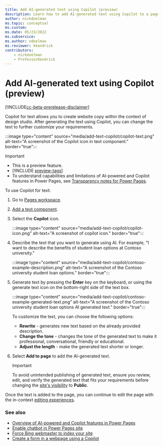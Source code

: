 ```yaml
---
title: Add AI-generated text using Copilot (preview)
description: Learn how to add AI-generated text using Copilot to a page in your Power Pages site.
author: nickdoelman
ms.topic: conceptual
ms.custom: 
ms.date: 05/23/2022
ms.subservice:
ms.author: ndoelman
ms.reviewer: kkendrick
contributors:
    - nickdoelman
    - ProfessorKendrick
---
```


# Add AI-generated text using Copilot (preview)

[!INCLUDE[cc-beta-prerelease-disclaimer](../includes/cc-beta-prerelease-disclaimer.md)]

Copilot for text allows you to create website copy within the context of design studio. After generating the text using Copilot, you can change the text to further customize your requirements.

:::image type="content" source="media/add-text-copilot/copilot-text.png" alt-text="A screenshot of the Copilot icon in text component." border="true":::

> [!IMPORTANT]
> - This is a preview feature.
> - [!INCLUDE [preview-tags](../includes/cc-preview-features-definition.md)]
> - To understand capabilities and limitations of AI-powered and Copilot features in Power Pages, see [Transparency notes for Power Pages](../transparency-note.md).

To use Copilot for text:

1. Go to [Pages workspace](first-page.md).
1. [Add a text component](add-text.md).
1. Select the **Copilot** icon.

    :::image type="content" source="media/add-text-copilot/copilot-icon.png" alt-text="A screenshot of copilot icon." border="true":::

1. Describe the text that you want to generate using AI. For example, "I want to describe the benefits of student loan options at Contoso university."

    :::image type="content" source="media/add-text-copilot/contoso-example-description.png" alt-text="A screenshot of the Contoso university student loan options." border="true":::

1. Generate text by pressing the **Enter** key on the keyboard, or using the generate text icon on the bottom-right side of the text box.

    :::image type="content" source="media/add-text-copilot/contoso-example-generated-text.png" alt-text="A screenshot of the Contoso university student loan options AI generated text." border="true":::

    To customize the text, you can choose the following options:
    
    - **Rewrite** - generates new text based on the already provided description.
    - **Change the tone** - changes the tone of the generated text to make it professional, conversational, friendly or educational.
    - **Adjust the length** - make the generated text shorter or longer.

1. Select **Add to page** to add the AI-generated text.

    > [!IMPORTANT]
    > To avoid unintended publishing of generated text, ensure you review, edit, and verify the generated text that fits your requirements before changing the [site's visibility](../security/site-visibility.md) to **Public**.

Once the text is added to the page, you can continue to edit the page with the in-context [editing experiences](customize-pages.md).

### See also

- [Overview of AI-powered and Copilot features in Power Pages](../configure/ai-copilot-overview.md)
- [Enable chatbot in Power Pages site](enable-chatbot.md)
- [Force Bing webmaster to index your site](force-bing-index.md)
- [Create a form in a webpage using a Copilot](add-form-copilot.md)
